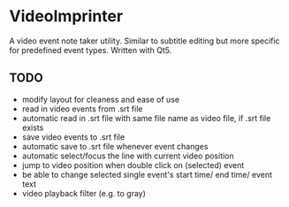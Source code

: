VideoImprinter
==============

A video event note taker utility. Similar to subtitle editing but more specific for predefined event types. Written with Qt5.

TODO
----

* modify layout for cleaness and ease of use
* read in video events from .srt file
* automatic read in .srt file with same file name as video file, if .srt file exists
* save video events to .srt file
* automatic save to .srt file whenever event changes
* automatic select/focus the line with current video position
* jump to video position when double click on (selected) event
* be able to change selected single event's start time/ end time/ event text
* video playback filter (e.g. to gray)